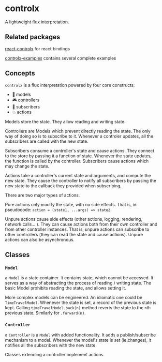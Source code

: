 # controlx
A lightweight flux interpretation.

## Related packages
[react-controlx](https://github.com/thk2b/react-controlx) for react bindings

[controlx-examples](https://github.com/thk2b/controlx-examples) contains several complete examples

## Concepts

`controlx` is a flux interpretation powered by four core constructs:

- 💾 models
- 🎮 controllers
- 📡 subscribers
- 💥 actions

Models store the state. They allow reading and writing state.

Controllers are Models which prevent directly reading the state. The only way of doing so is to subscribe to it. Whenever a controler updates, all the subscribers are called with the new state.

Subscribers consume a controller's state and cause actions.
They connect to the store by passing it a function of state. Whenever the state updates, the function is called by the controller.
Subscribers cause actions which may change the state.

Actions take a controller's current state and arguments, and compute the new state. They cause the controller to notify all subscribers by passing the new state to the callback they provided when subscribing.

There are two major types of actions.

Pure actions only modify the state, with no side effects. That is, in pseudocode: `action = (state1, ...args) => state2`.

Unpure actions cause side effects (other actions, logging, rendering, network calls... ). They can cause actions both from their own controller and from other controller instances. That is, unpure actions can subscribe to other controllers (they can read the state and cause actions). Unpure actions can also be asynchronous.

## Classes

### `Model`
a `Model` is a state container. It contains state, which cannot be accessed. It serves as a way of abstracting the process of reading / writing state. The basic Model prohibits reading the state, and allows setting it. 

More complex models can be engineered. An idiomatic one could be `TimeTravelModel`. Whenever the state is set, a record of the previous state is kept. Calling `timeTravelModel.back(n)` method reverts the state to the `n`th previous state. Similarly for `.forward(n)`.

### `Controller`
a `Controller` is a `Model` with added functionality. It adds a publish/subscribe mechanism to a model. Whenever the model's state is set (ie.changes), it notifies all the subscribers with the new state.

Classes extending a controller implement actions.
